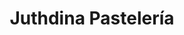 ---
title: "Juthdina Pastelería"
url: /loja-ecuador/juthdina-pasteleria-simon-bolivar-2/
shop: pastelería
---